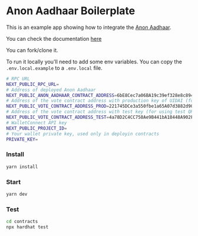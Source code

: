 # Anon Aadhaar Boilerplate

This is an example app showing how to integrate the [Anon Aadhaar](https://github.com/anon-aadhaar/anon-aadhaar).

You can check the documentation [here](https://anon-aadhaar-documentation.vercel.app/)

You can fork/clone it.

To run it locally you'll need to add some env variables. You can copy the `.env.local.example` to a `.env.local` file.

```bash
# RPC URL
NEXT_PUBLIC_RPC_URL=
# Address of deployed Anon Aadhaar 
NEXT_PUBLIC_ANON_AADHAAR_CONTRACT_ADDRESS=6bE8Cec7a06BA19c39ef328e8c8940cEfeF7E281
# Address of the vote contract address with production key of UIDAI (for using with real Aadhaars)
NEXT_PUBLIC_VOTE_CONTRACT_ADDRESS_PROD=221745DCe3a550fbe1a65A07d3882d9065EC4a83
# Address of the vote contract address with test key (for using test QRs)
NEXT_PUBLIC_VOTE_CONTRACT_ADDRESS_TEST=4a78D2C4CC758Ae9B441bA18448A902FFA523BD2
# WalletConnect API key
NEXT_PUBLIC_PROJECT_ID=
# Your wallet private key, used only in deployin contracts
PRIVATE_KEY=
```

### Install

```bash
yarn install
```

### Start

```bash
yarn dev
```

### Test

```bash
cd contracts
npx hardhat test
```
